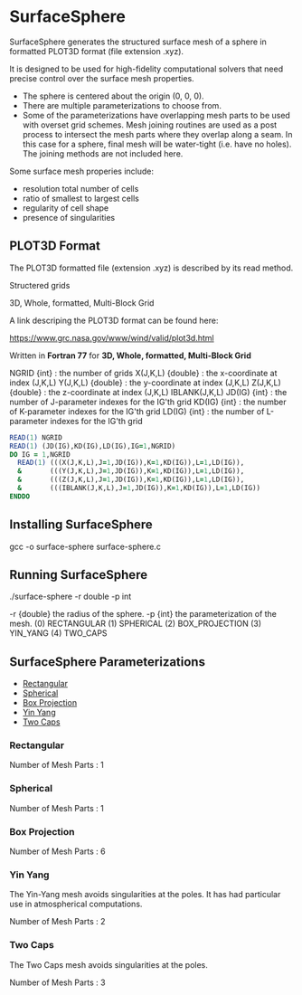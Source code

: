 # SurfaceSphere

SurfaceSphere generates the structured surface mesh of a sphere in formatted PLOT3D format (file extension .xyz).

It is designed to be used for high-fidelity computational solvers that need precise control over the surface mesh properties.

* The sphere is centered about the origin (0, 0, 0).
* There are multiple parameterizations to choose from.
* Some of the parameterizations have overlapping mesh parts to be used with overset grid schemes. Mesh joining routines are used as a post process to intersect the mesh parts where they overlap along a seam. In this case for a sphere, final mesh will be water-tight (i.e. have no holes). The joining methods are not included here.

Some surface mesh properies include:

* resolution total number of cells
* ratio of smallest to largest cells
* regularity of cell shape
* presence of singularities

## PLOT3D Format

The PLOT3D formatted file (extension .xyz) is described by its read method.

Structered grids

3D, Whole, formatted, Multi-Block Grid

A link descriping the PLOT3D format can be found here:

https://www.grc.nasa.gov/www/wind/valid/plot3d.html


Written in **Fortran 77** for **3D, Whole, formatted, Multi-Block Grid**

NGRID {int} : the number of grids
X(J,K,L) {double} : the x-coordinate at index (J,K,L)
Y(J,K,L) {double} : the y-coordinate at index (J,K,L)
Z(J,K,L) {double} : the z-coordinate at index (J,K,L)
IBLANK(J,K,L)
JD(IG) {int} : the number of J-parameter indexes for the IG'th grid
KD(IG) {int} : the number of K-parameter indexes for the IG'th grid
LD(IG) {int} : the number of L-parameter indexes for the IG'th grid

```fortran
READ(1) NGRID
READ(1) (JD(IG),KD(IG),LD(IG),IG=1,NGRID)
DO IG = 1,NGRID
  READ(1) (((X(J,K,L),J=1,JD(IG)),K=1,KD(IG)),L=1,LD(IG)),
  &       (((Y(J,K,L),J=1,JD(IG)),K=1,KD(IG)),L=1,LD(IG)),
  &       (((Z(J,K,L),J=1,JD(IG)),K=1,KD(IG)),L=1,LD(IG)),
  &       (((IBLANK(J,K,L),J=1,JD(IG)),K=1,KD(IG)),L=1,LD(IG))
ENDDO
 ```

## Installing SurfaceSphere

gcc -o surface-sphere surface-sphere.c

## Running SurfaceSphere

./surface-sphere -r double -p int

-r {double} the radius of the sphere.
-p {int} the parameterization of the mesh.
      (0) RECTANGULAR
      (1) SPHERICAL
      (2) BOX_PROJECTION
      (3) YIN_YANG
      (4) TWO_CAPS


## SurfaceSphere Parameterizations

* [Rectangular](#rectangular)
* [Spherical](#spherical)
* [Box Projection](#boxprojection)
* [Yin Yang](#yinyang)
* [Two Caps](#twocaps)

### Rectangular

Number of Mesh Parts : 1

### Spherical

Number of Mesh Parts : 1

### Box Projection

Number of Mesh Parts : 6

### Yin Yang

The Yin-Yang mesh avoids singularities at the poles. It has had particular use in atmospherical computations.

Number of Mesh Parts : 2

### Two Caps

The Two Caps mesh avoids singularities at the poles.

Number of Mesh Parts : 3
